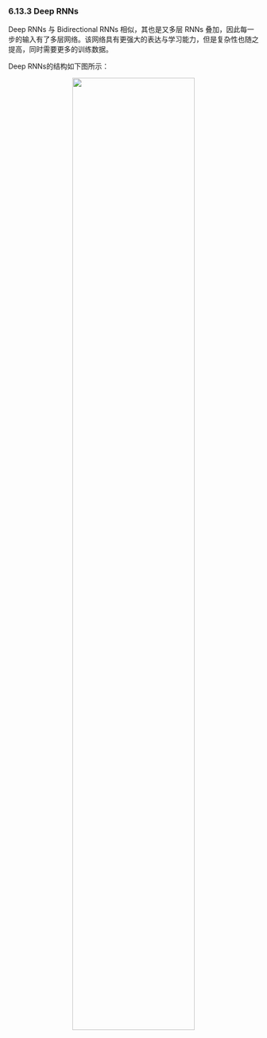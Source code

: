 

### 6.13.3 Deep RNNs

Deep RNNs 与 Bidirectional RNNs 相似，其也是又多层 RNNs 叠加，因此每一步的输入有了多层网络。该网络具有更强大的表达与学习能力，但是复杂性也随之提高，同时需要更多的训练数据。

Deep RNNs的结构如下图所示：

<p align="center">
    <img width="70%" height="70%" src="http://images.iterate.site/blog/image/20190722/drOUe36O4Vc0.png?imageslim">
</p>
